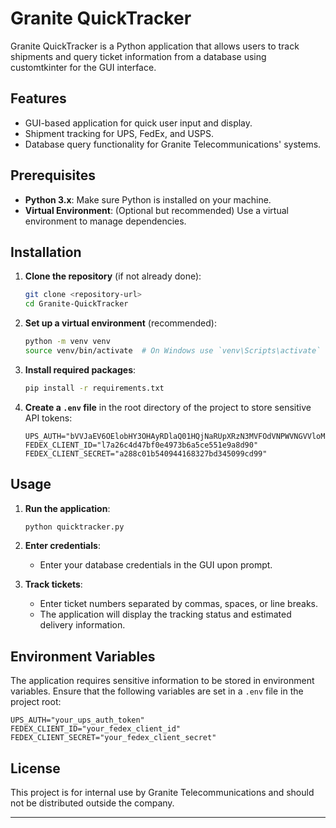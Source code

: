 
# Granite QuickTracker

Granite QuickTracker is a Python application that allows users to track shipments and query ticket information from a database using customtkinter for the GUI interface.

## Features

- GUI-based application for quick user input and display.
- Shipment tracking for UPS, FedEx, and USPS.
- Database query functionality for Granite Telecommunications' systems.

## Prerequisites

- **Python 3.x**: Make sure Python is installed on your machine.
- **Virtual Environment**: (Optional but recommended) Use a virtual environment to manage dependencies.

## Installation

1. **Clone the repository** (if not already done):
   ```bash
   git clone <repository-url>
   cd Granite-QuickTracker
   ```

2. **Set up a virtual environment** (recommended):
   ```bash
   python -m venv venv
   source venv/bin/activate  # On Windows use `venv\Scripts\activate`
   ```

3. **Install required packages**:
   ```bash
   pip install -r requirements.txt
   ```

4. **Create a `.env` file** in the root directory of the project to store sensitive API tokens:

   ```plaintext
   UPS_AUTH="bVVJaEV6OElobHY3OHAyRDlaQ01HQjNaRUpXRzN3MVFOdVNPWVNGVVloMDZNMHI4OklJVlVnYW1xZzltb3psMGx0RUhJb2Y1eGd6SE5XeVhCOHlOdHR4N2ZBb3BSenh6eWNWQzlNOVFCOUpkc3BqeDk="
   FEDEX_CLIENT_ID="l7a26c4d47bf0e4973b6a5ce551e9a8d90"
   FEDEX_CLIENT_SECRET="a288c01b540944168327bd345099cd99"
   ```

## Usage

1. **Run the application**:
   ```bash
   python quicktracker.py
   ```

2. **Enter credentials**:
   - Enter your database credentials in the GUI upon prompt.
   
3. **Track tickets**:
   - Enter ticket numbers separated by commas, spaces, or line breaks.
   - The application will display the tracking status and estimated delivery information.

## Environment Variables

The application requires sensitive information to be stored in environment variables. Ensure that the following variables are set in a `.env` file in the project root:

```plaintext
UPS_AUTH="your_ups_auth_token"
FEDEX_CLIENT_ID="your_fedex_client_id"
FEDEX_CLIENT_SECRET="your_fedex_client_secret"
```

## License

This project is for internal use by Granite Telecommunications and should not be distributed outside the company.

---
